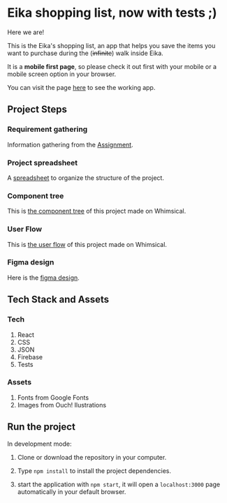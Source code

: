 # Eika shopping list, now with tests ;)

Here we are!

This is the Eika's shopping list, an app that helps you save the items you want to purchase during the (~~infinite~~) walk inside Eika.

It is a **mobile first page**, so please check it out first with your mobile or a mobile screen option in your browser.

You can visit the page [here](https://google.com/) to see the working app.

## Project Steps

### Requirement gathering

Information gathering from the [Assignment](https://drive.google.com/file/d/1eYBwMunKgEzlCfMPisl1UBDs5Jk8kWRe/view?usp=sharing).

### Project spreadsheet

A [spreadsheet](https://docs.google.com/spreadsheets/d/1Tv180Nuj5aKIY8Ilpr9svWoqa9fdPJKeGaAPE6BoI9E/edit?usp=sharing) to organize the structure of the project.

### Component tree

This is [the component tree](https://whimsical.com/eika-redo-components-2GA3VMfX6P3s7h11Gmz6Tc@2Ux7TurymMzwnZRoMfMG) of this project made on Whimsical.

### User Flow

This is [the user flow](https://whimsical.com/eika-redo-components-2GA3VMfX6P3s7h11Gmz6Tc@2Ux7TurymP4T3jEjjZr6) of this project made on Whimsical.

### Figma design

Here is the [figma design](https://www.figma.com/file/SdyzR6VdEhB1syoAq77ICP/Eika-redo?node-id=601%3A131).

## Tech Stack and Assets

### Tech

1. React
2. CSS
3. JSON
4. Firebase
5. Tests

### Assets

1. Fonts from Google Fonts
2. Images from Ouch! Ilustrations

## Run the project

In development mode:

1. Clone or download the repository in your computer.

2. Type `npm install` to install the project dependencies.

3. start the application with `npm start`, it will open a `localhost:3000` page automatically in your default browser.

